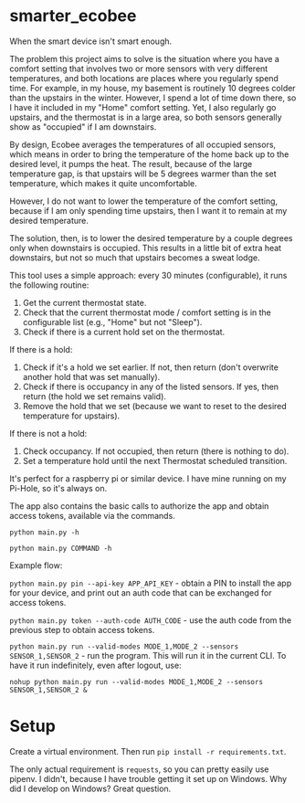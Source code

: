 # smarter_ecobee
When the smart device isn't smart enough.

The problem this project aims to solve is the situation where you have a comfort setting that involves two or more sensors with very different temperatures, and both locations are places where you regularly spend time. For example, in my house, my basement is routinely 10 degrees colder than the upstairs in the winter. However, I spend a lot of time down there, so I have it included in my "Home" comfort setting. Yet, I also regularly go upstairs, and the thermostat is in a large area, so both sensors generally show as "occupied" if I am downstairs.

By design, Ecobee averages the temperatures of all occupied sensors, which means in order to bring the temperature of the home back up to the desired level, it pumps the heat. The result, because of the large temperature gap, is that upstairs will be 5 degrees warmer than the set temperature, which makes it quite uncomfortable.

However, I do not want to lower the temperature of the comfort setting, because if I am only spending time upstairs, then I want it to remain at my desired temperature.

The solution, then, is to lower the desired temperature by a couple degrees only when downstairs is occupied. This results in a little bit of extra heat downstairs, but not so much that upstairs becomes a sweat lodge.

This tool uses a simple approach: every 30 minutes (configurable), it runs the following routine:

1. Get the current thermostat state.
2. Check that the current thermostat mode / comfort setting is in the configurable list (e.g., "Home" but not "Sleep").
3. Check if there is a current hold set on the thermostat.

If there is a hold:
1. Check if it's a hold we set earlier. If not, then return (don't overwrite another hold that was set manually).
2. Check if there is occupancy in any of the listed sensors. If yes, then return (the hold we set remains valid).
3. Remove the hold that we set (because we want to reset to the desired temperature for upstairs).

If there is not a hold:
1. Check occupancy. If not occupied, then return (there is nothing to do).
2. Set a temperature hold until the next Thermostat scheduled transition.

It's perfect for a raspberry pi or similar device. I have mine running on my Pi-Hole, so it's always on.

The app also contains the basic calls to authorize the app and obtain access tokens, available via the commands.

`python main.py -h`

`python main.py COMMAND -h`

Example flow:

`python main.py pin --api-key APP_API_KEY` - obtain a PIN to install the app for your device, and print out an auth code that can be exchanged for access tokens.

`python main.py token --auth-code AUTH_CODE` - use the auth code from the previous step to obtain access tokens.

`python main.py run --valid-modes MODE_1,MODE_2 --sensors SENSOR_1,SENSOR_2` - run the program. This will run it in the current CLI. To have it run indefinitely, even after logout, use:

`nohup python main.py run --valid-modes MODE_1,MODE_2 --sensors SENSOR_1,SENSOR_2 &`

# Setup

Create a virtual environment. Then run `pip install -r requirements.txt`. 

The only actual requirement is `requests`, so you can pretty easily use pipenv. I didn't, because I have trouble getting it set up on Windows. Why did I develop on Windows? Great question.

